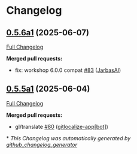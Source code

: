 # Changelog

## [0.5.6a1](https://github.com/OpenVoiceOS/ovos-skill-wolfie/tree/0.5.6a1) (2025-06-07)

[Full Changelog](https://github.com/OpenVoiceOS/ovos-skill-wolfie/compare/0.5.5a1...0.5.6a1)

**Merged pull requests:**

- fix: workshop 6.0.0 compat [\#83](https://github.com/OpenVoiceOS/ovos-skill-wolfie/pull/83) ([JarbasAl](https://github.com/JarbasAl))

## [0.5.5a1](https://github.com/OpenVoiceOS/ovos-skill-wolfie/tree/0.5.5a1) (2025-06-04)

[Full Changelog](https://github.com/OpenVoiceOS/ovos-skill-wolfie/compare/0.5.4...0.5.5a1)

**Merged pull requests:**

- gl/translate [\#80](https://github.com/OpenVoiceOS/ovos-skill-wolfie/pull/80) ([gitlocalize-app[bot]](https://github.com/apps/gitlocalize-app))



\* *This Changelog was automatically generated by [github_changelog_generator](https://github.com/github-changelog-generator/github-changelog-generator)*
